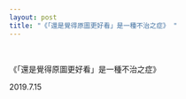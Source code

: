 ```yaml
---
layout: post
title: "《「還是覺得原圖更好看」是一種不治之症》 ​​​​"
---
```


  
&nbsp;
&nbsp;


《「還是覺得原圖更好看」是一種不治之症》 ​​​​

2019.7.15